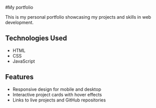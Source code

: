 #My portfolio

This is my personal portfolio showcasing my projects and skills in web development.

## Technologies Used
- HTML
- CSS
- JavaScript

## Features
- Responsive design for mobile and desktop
- Interactive project cards with hover effects
- Links to live projects and GitHub repositories


